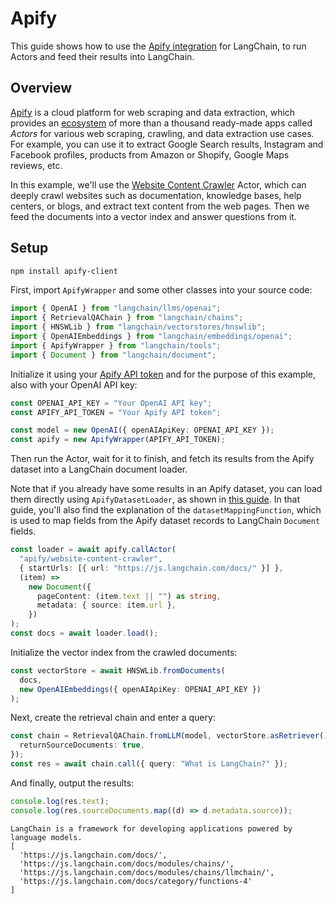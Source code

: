 # Apify

This guide shows how to use the [Apify integration](../../../../ecosystem/apify.md) for LangChain,
to run Actors and feed their results into LangChain.

## Overview

[Apify](https://apify.com) is a cloud platform for web scraping and data extraction,
which provides an [ecosystem](https://apify.com/store) of more than a thousand
ready-made apps called _Actors_ for various web scraping, crawling, and data extraction use cases.
For example, you can use it to extract Google Search results, Instagram and Facebook profiles, products from Amazon or Shopify, Google Maps reviews, etc.

In this example, we'll use the [Website Content Crawler](https://apify.com/apify/website-content-crawler) Actor,
which can deeply crawl websites such as documentation, knowledge bases, help centers, or blogs,
and extract text content from the web pages. Then we feed the documents into a vector index and answer questions from it.

## Setup

```bash npm2yarn
npm install apify-client
```

First, import `ApifyWrapper` and some other classes into your source code:

```ts
import { OpenAI } from "langchain/llms/openai";
import { RetrievalQAChain } from "langchain/chains";
import { HNSWLib } from "langchain/vectorstores/hnswlib";
import { OpenAIEmbeddings } from "langchain/embeddings/openai";
import { ApifyWrapper } from "langchain/tools";
import { Document } from "langchain/document";
```

Initialize it using your [Apify API token](https://console.apify.com/account/integrations) and for the purpose of this example, also with your OpenAI API key:

```ts
const OPENAI_API_KEY = "Your OpenAI API key";
const APIFY_API_TOKEN = "Your Apify API token";

const model = new OpenAI({ openAIApiKey: OPENAI_API_KEY });
const apify = new ApifyWrapper(APIFY_API_TOKEN);
```

Then run the Actor, wait for it to finish, and fetch its results from the Apify dataset into a LangChain document loader.

Note that if you already have some results in an Apify dataset, you can load them directly using `ApifyDatasetLoader`, as shown in [this guide](../../../indexes/document_loaders/examples/web_loaders/apify_dataset.md). In that guide, you'll also find the explanation of the `datasetMappingFunction`, which is used to map fields from the Apify dataset records to LangChain `Document` fields.

```ts
const loader = await apify.callActor(
  "apify/website-content-crawler",
  { startUrls: [{ url: "https://js.langchain.com/docs/" }] },
  (item) =>
    new Document({
      pageContent: (item.text || "") as string,
      metadata: { source: item.url },
    })
);
const docs = await loader.load();
```

Initialize the vector index from the crawled documents:

```ts
const vectorStore = await HNSWLib.fromDocuments(
  docs,
  new OpenAIEmbeddings({ openAIApiKey: OPENAI_API_KEY })
);
```

Next, create the retrieval chain and enter a query:

```ts
const chain = RetrievalQAChain.fromLLM(model, vectorStore.asRetriever(), {
  returnSourceDocuments: true,
});
const res = await chain.call({ query: "What is LangChain?" });
```

And finally, output the results:

```ts
console.log(res.text);
console.log(res.sourceDocuments.map((d) => d.metadata.source));
```

```
LangChain is a framework for developing applications powered by language models.
[
  'https://js.langchain.com/docs/',
  'https://js.langchain.com/docs/modules/chains/',
  'https://js.langchain.com/docs/modules/chains/llmchain/',
  'https://js.langchain.com/docs/category/functions-4'
]
```
